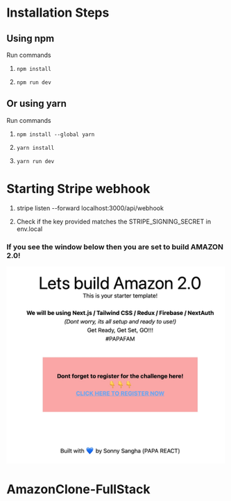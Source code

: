 # Installation Steps



## Using npm

Run commands

1) ```npm install```


2) ```npm run dev```


## Or using yarn

Run commands 

1) ```npm install --global yarn```

2) ```yarn install```

3) ```yarn run dev```

# Starting Stripe webhook
 
1) stripe listen  --forward localhost:3000/api/webhook

2) Check if the key provided matches the STRIPE_SIGNING_SECRET in env.local

### If you see the window below then you are set to build AMAZON 2.0!

![Template Screenshot](TemplateScreenshot.jpg?raw=true "Template Screenshot")
# AmazonClone-FullStack
